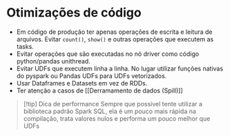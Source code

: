 # Otimizações de código

- Em código de produção ter apenas operações de escrita e leitura de arquivos. Evitar `count()`, `show()` e outras operações que executem as tasks.
- Evitar operações que são executadas no nó driver como código python/pandas unithread.
- Evitar UDFs que executem linha a linha. No lugar utilizar funções nativas do pyspark ou Pandas UDFs para UDFs vetorizados.
- Usar Dataframes e Datasets em vez de RDDs.
- Ter atenção a casos de [[Derramamento de dados (Spill)]]

> [!tip] Dica de performance
> Sempre que possível tente utilizar a biblioteca padrão Spark SQL, ela é um pouco mais rápida na compilação, trata valores nulos e performa um pouco melhor que UDFs